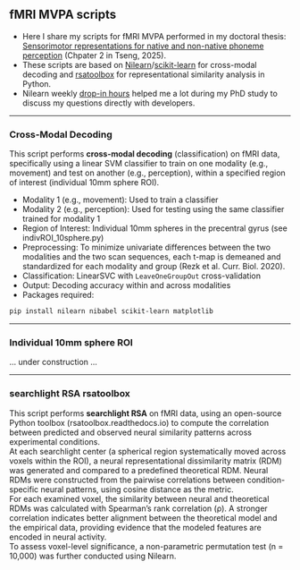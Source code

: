 ## fMRI MVPA scripts

- Here I share my scripts for fMRI MVPA performed in my doctoral thesis: <a href="https://hal.science/tel-04988192">Sensorimotor representations for native and non-native phoneme perception</a> (Chpater 2 in Tseng, 2025).
- These scripts are based on <a href="https://nilearn.github.io/stable/index.html">Nilearn</a>/<a href="https://scikit-learn.org/stable/">scikit-learn</a> for cross-modal decoding and <a href="https://rsatoolbox.readthedocs.io/en/stable/">rsatoolbox</a> for representational similarity analysis in Python.
- Nilearn weekly <a href="https://nilearn.github.io/stable/development.html#how-to-get-help">drop-in hours</a> helped me a lot during my PhD study to discuss my questions directly with developers.

---

### Cross-Modal Decoding

This script performs **cross-modal decoding** (classification) on fMRI data, specifically using a linear SVM classifier to train on one modality (e.g., movement) and test on another (e.g., perception), within a specified region of interest (individual 10mm sphere ROI).

- Modality 1 (e.g., movement): Used to train a classifier
- Modality 2 (e.g., perception): Used for testing using the same classifier trained for modality 1
- Region of Interest: Individual 10mm spheres in the precentral gyrus (see indivROI_10sphere.py)
- Preprocessing: To minimize univariate differences between the two modalities and the two scan sequences, each t-map is demeaned and standardized for each modality and group (Rezk et al. Curr. Biol. 2020).
- Classification: LinearSVC with `LeaveOneGroupOut` cross-validation
- Output: Decoding accuracy within and across modalities
- Packages required: 
```bash
pip install nilearn nibabel scikit-learn matplotlib
```

---

### Individual 10mm sphere ROI

... under construction ...

---

### searchlight RSA rsatoolbox

This script performs **searchlight RSA** on fMRI data, using an open-source Python toolbox (rsatoolbox.readthedocs.io) to compute the correlation between predicted and observed neural similarity patterns across experimental conditions. <br>
At each searchlight center (a spherical region systematically moved across voxels within the ROI), a neural representational dissimilarity matrix (RDM) was generated and compared to a predefined theoretical RDM. Neural RDMs were constructed from the pairwise correlations between condition-specific neural patterns, using cosine distance as the metric. <br>
For each examined voxel, the similarity between neural and theoretical RDMs was calculated with Spearman’s rank correlation (ρ). A stronger correlation indicates better alignment between the theoretical model and the empirical data, providing evidence that the modeled features are encoded in neural activity. <br>
To assess voxel-level significance, a non-parametric permutation test (n = 10,000) was further conducted using Nilearn.
